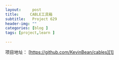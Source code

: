 ```yaml
---
layout:     post
title:     CABLE工具箱
subtitle:   Project 629
header-img: ""
categories: [blog ]
tags: [project,learn ]
 
---
```


项目地址： [https://github.com/KevinBean/cables][1]


[1]:	https://github.com/KevinBean/cables "https://github.com/KevinBean/cables"
